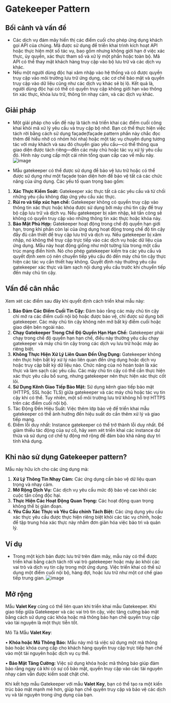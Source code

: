 # Gatekeeper Pattern
## Bối cảnh và vấn đề
- Các dịch vụ đám mây hiển thị các điểm cuối cho phép ứng dụng khách gọi API của chúng. Mã được sử dụng để triển khai trình kích hoạt API hoặc thực hiện một số tác vụ, bao gồm nhưng không giới hạn ở việc xác thực, ủy quyền, xác thực tham số và xử lý một phần hoặc toàn bộ. Mã API có thể thay mặt khách hàng truy cập vào bộ lưu trữ và các dịch vụ khác. 
- Nếu một người dùng độc hại xâm nhập vào hệ thống và có được quyền truy cập vào môi trường lưu trữ ứng dụng, các cơ chế bảo mật và quyền truy cập vào dữ liệu cũng như các dịch vụ khác sẽ bị lộ. Kết quả là, người dùng độc hại có thể có quyền truy cập không giới hạn vào thông tin xác thực, khóa lưu trữ, thông tin nhạy cảm, và các dịch vụ khác.

## Giải pháp
- Một giải pháp cho vấn đề này là tách mã triển khai các điểm cuối công khai khỏi mã xử lý yêu cầu và truy cập bộ nhớ. Bạn có thể thực hiện việc tách rời bằng cách sử dụng façade(façade pattern phần này chắc đọc thêm để hiểu nhỡ có nhóm hỏi nha) hoặc một tác vụ chuyên dụng tương tác với máy khách và sau đó chuyển giao yêu cầu—có thể thông qua giao diện được tách riêng—đến các máy chủ hoặc tác vụ xử lý yêu cầu đó. Hình này cung cấp một cái nhìn tổng quan cấp cao về mẫu này.
 ![image](https://github.com/user-attachments/assets/b32fb3c9-2731-41ca-906d-a2261267a676)

- Mẫu gatekeeper có thể được sử dụng để bảo vệ lưu trữ hoặc có thể được sử dụng như một façade toàn diện hơn để bảo vệ tất cả các chức năng của ứng dụng. Các yếu tố quan trọng bao gồm:
1.	**Xác Thực Kiểm Soát:** Gatekeeper xác thực tất cả các yêu cầu và từ chối những yêu cầu không đáp ứng yêu cầu xác thực.
2.	**Rủi ro và tiếp xúc hạn chế:** Gatekeeper không có quyền truy cập vào thông tin xác thực hoặc khóa được sử dụng bởi máy chủ tin cậy để truy bộ cập lưu trữ và dịch vụ. Nếu gatekeeper bị xâm nhập, kẻ tấn công sẽ không có quyền truy cập vào những thông tin xác thực hoặc khóa này.
3.	**Bảo Mật Phù Hợp:** Gatekeeper hoạt động trong chế độ quyền hạn giới hạn, trong khi phần còn lại của ứng dụng hoạt động trong chế độ tin cậy đầy đủ cần thiết để truy cập lưu trữ và dịch vụ. Nếu gatekeeper bị xâm nhập, nó không thể truy cập trực tiếp vào các dịch vụ hoặc dữ liệu của ứng dụng.
Mẫu này hoạt động giống như một tường lửa trong một cấu trúc mạng điển hình. Nó cho phép gatekeeper kiểm tra các yêu cầu và quyết định xem có nên chuyển tiếp yêu cầu đó đến máy chủ tin cậy thực hiện các tác vụ cần thiết hay không. Quyết định này thường yêu cầu gatekeeper xác thực và làm sạch nội dung yêu cầu trước khi chuyển tiếp đến máy chủ tin cậy.

## Vấn đề cân nhắc
Xem xét các điểm sau đây khi quyết định cách triển khai mẫu này:
1.	**Bảo Đảm Các Điểm Cuối Tin Cậy:** Đảm bảo rằng các máy chủ tin cậy chỉ mở ra các điểm cuối nội bộ hoặc được bảo vệ, chỉ được sử dụng bởi gatekeeper. Các máy chủ tin cậy không nên mở bất kỳ điểm cuối hoặc giao diện bên ngoài nào.
2.	**Chạy Gatekeeper Trong Chế Độ Quyền Hạn Hạn Chế:** Gatekeeper phải chạy trong chế độ quyền hạn hạn chế, điều này thường yêu cầu chạy gatekeeper và máy chủ tin cậy trong các dịch vụ lưu trữ hoặc máy ảo riêng biệt.
3.	**Không Thực Hiện Xử Lý Liên Quan Đến Ứng Dụng:** Gatekeeper không nên thực hiện bất kỳ xử lý nào liên quan đến ứng dụng hoặc dịch vụ hoặc truy cập bất kỳ dữ liệu nào. Chức năng của nó hoàn toàn là xác thực và làm sạch các yêu cầu. Các máy chủ tin cậy có thể cần thực hiện xác thực yêu cầu bổ sung, nhưng gatekeeper nên thực hiện xác thực cốt lõi.
4.	**Sử Dụng Kênh Giao Tiếp Bảo Mật:** Sử dụng kênh giao tiếp bảo mật (HTTPS, SSL hoặc TLS) giữa gatekeeper và các máy chủ hoặc tác vụ tin cậy khi có thể. Tuy nhiên, một số môi trường lưu trữ không hỗ trợ HTTPS trên các điểm cuối nội bộ.
5.	Tác Động Đến Hiệu Suất: Việc thêm lớp bảo vệ để triển khai mẫu gatekeeper có thể ảnh hưởng đến hiệu suất do cần thêm xử lý và giao tiếp mạng.
6.	Điểm lỗi duy nhất: Instance gatekeeper có thể trở thành lỗi duy nhất. Để giảm thiểu tác động của sự cố, hãy xem xét triển khai các instance dư thừa và sử dụng cơ chế tự động mở rộng để đảm bảo khả năng duy trì tính khả dụng.

## Khi nào sử dụng Gatekeeper pattern?
Mẫu này hữu ích cho các ứng dụng mà:
1.	**Xử Lý Thông Tin Nhạy Cảm:** Các ứng dụng cần bảo vệ dữ liệu quan trọng và nhạy cảm.
2.	**Mở Rộng Dịch Vụ:** Các dịch vụ yêu cầu mức độ bảo vệ cao khỏi các cuộc tấn công độc hại.
3.	**Thực Hiện Các Hoạt Động Quan Trọng:** Các hoạt động quan trọng không thể bị gián đoạn.
4.	**Yêu Cầu Xác Thực và Yêu Cầu chính Tách Biệt:** Các ứng dụng yêu cầu xác thực yêu cầu được thực hiện riêng biệt khỏi các tác vụ chính, hoặc để tập trung hóa xác thực này nhằm đơn giản hóa việc bảo trì và quản lý.
## Ví dụ
- Trong một kịch bản được lưu trữ trên đám mây, mẫu này có thể được triển khai bằng cách tách rời vai trò gatekeeper hoặc máy ảo khỏi các vai trò và dịch vụ tin cậy trong một ứng dụng. Việc triển khai có thể sử dụng một điểm cuối nội bộ, hàng đợi, hoặc lưu trữ như một cơ chế giao tiếp trung gian.
![image](https://github.com/user-attachments/assets/fc4bdef5-0e92-4dd3-a0b9-ae366df81c26)

## Mở rộng
Mẫu **Valet Key** cũng có thể liên quan khi triển khai mẫu Gatekeeper. Khi giao tiếp giữa Gatekeeper và các vai trò tin cậy, việc tăng cường bảo mật bằng cách sử dụng các khóa hoặc mã thông báo hạn chế quyền truy cập vào tài nguyên là một thực tiễn tốt.

Mô Tả Mẫu **Valet Key**:

  •	**Khóa hoặc Mã Thông Báo:** Mẫu này mô tả việc sử dụng một mã thông báo hoặc khóa cung cấp cho khách hàng quyền truy cập trực tiếp hạn chế vào một tài nguyên hoặc dịch vụ cụ thể.
  
  •	**Bảo Mật Tăng Cường:** Việc sử dụng khóa hoặc mã thông báo giúp đảm bảo rằng ngay cả khi có sự cố bảo mật, quyền truy cập vào các tài nguyên nhạy cảm vẫn được kiểm soát chặt chẽ.
  
Khi kết hợp mẫu Gatekeeper với mẫu **Valet Key**, bạn có thể tạo ra một kiến trúc bảo mật mạnh mẽ hơn, giúp hạn chế quyền truy cập và bảo vệ các dịch vụ và tài nguyên trong ứng dụng của bạn.



